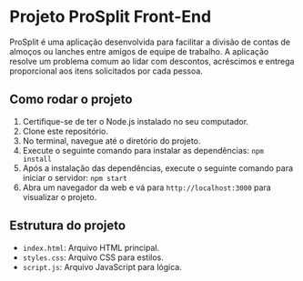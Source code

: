 # Projeto ProSplit Front-End

ProSplit é uma aplicação desenvolvida para facilitar a divisão de contas de almoços ou lanches entre amigos de equipe de trabalho. A aplicação resolve um problema comum ao lidar com descontos, acréscimos e entrega proporcional aos itens solicitados por cada pessoa.

## Como rodar o projeto

1. Certifique-se de ter o Node.js instalado no seu computador.
2. Clone este repositório.
3. No terminal, navegue até o diretório do projeto.
4. Execute o seguinte comando para instalar as dependências:
```npm install```
5. Após a instalação das dependências, execute o seguinte comando para iniciar o servidor:
```npm start```
6. Abra um navegador da web e vá para `http://localhost:3000` para visualizar o projeto.

## Estrutura do projeto

- `index.html`: Arquivo HTML principal.
- `styles.css`: Arquivo CSS para estilos.
- `script.js`: Arquivo JavaScript para lógica.

